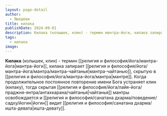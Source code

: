 ```yaml
---
layout: page-detail
author:
  - Яшодеви
title: килака
publishDate: 2024-09-01
description: Килака (колышек, клин) - термин мантра-йоги, килака запирает мантра-чайтанью, скрытую в мантре. Когда продолжительное постоянное повторение имени Бога устраняет клин (килаку), тогда скрытая чайтанья мантры освобождается и йогин видит ишта-девату.
tags:
  - килака
image:
---
```

**Килака** (колышек, клин) - термин [[религия и философия/йога/мантра-йога|мантра-йоги]], килака запирает [[религия и философия/йога/мантра-йога/мантра/мантра-чайтанья|мантра-чайтанью]], скрытую в [[религия и философия/йога/мантра-йога/мантра|мантре]]. Когда продолжительное постоянное повторение имени Бога устраняет клин (килаку), тогда скрытая [[религия и философия/йога/лайя-йога/праджня-янтра/антахкарана/чайтанья|чайтанья]] мантры освобождается и [[религия и философия/санатана дхарма/поведение/садху/йогин|йогин]] видит [[религия и философия/санатана дхарма/ишта-девата|ишта-девату]].

